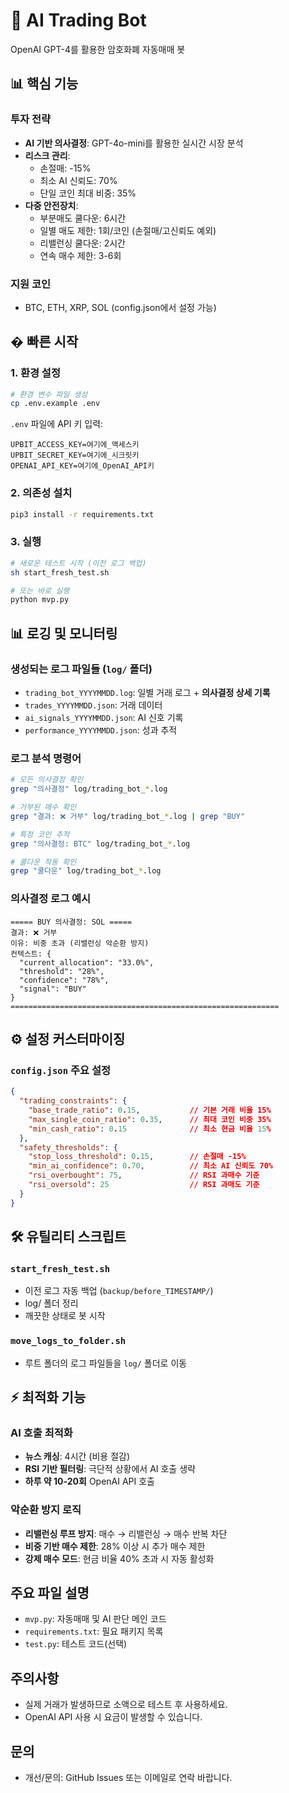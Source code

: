 # 🤖 AI Trading Bot

OpenAI GPT-4를 활용한 암호화폐 자동매매 봇

## 📊 핵심 기능

### 투자 전략
- **AI 기반 의사결정**: GPT-4o-mini를 활용한 실시간 시장 분석
- **리스크 관리**: 
  - 손절매: -15%
  - 최소 AI 신뢰도: 70%
  - 단일 코인 최대 비중: 35%
- **다중 안전장치**:
  - 부분매도 쿨다운: 6시간
  - 일별 매도 제한: 1회/코인 (손절매/고신뢰도 예외)
  - 리밸런싱 쿨다운: 2시간
  - 연속 매수 제한: 3-6회

### 지원 코인
- BTC, ETH, XRP, SOL (config.json에서 설정 가능)

## � 빠른 시작

### 1. 환경 설정
```bash
# 환경 변수 파일 생성
cp .env.example .env
```

`.env` 파일에 API 키 입력:
```env
UPBIT_ACCESS_KEY=여기에_액세스키
UPBIT_SECRET_KEY=여기에_시크릿키
OPENAI_API_KEY=여기에_OpenAI_API키
```

### 2. 의존성 설치
```bash
pip3 install -r requirements.txt
```

### 3. 실행
```bash
# 새로운 테스트 시작 (이전 로그 백업)
sh start_fresh_test.sh

# 또는 바로 실행
python mvp.py
```

## 📊 로깅 및 모니터링

### 생성되는 로그 파일들 (`log/` 폴더)
- `trading_bot_YYYYMMDD.log`: 일별 거래 로그 + **의사결정 상세 기록**
- `trades_YYYYMMDD.json`: 거래 데이터
- `ai_signals_YYYYMMDD.json`: AI 신호 기록
- `performance_YYYYMMDD.json`: 성과 추적

### 로그 분석 명령어
```bash
# 모든 의사결정 확인
grep "의사결정" log/trading_bot_*.log

# 거부된 매수 확인
grep "결과: ❌ 거부" log/trading_bot_*.log | grep "BUY"

# 특정 코인 추적
grep "의사결정: BTC" log/trading_bot_*.log

# 쿨다운 작동 확인
grep "쿨다운" log/trading_bot_*.log
```

### 의사결정 로그 예시
```
===== BUY 의사결정: SOL =====
결과: ❌ 거부
이유: 비중 초과 (리밸런싱 악순환 방지)
컨텍스트: {
  "current_allocation": "33.0%",
  "threshold": "28%",
  "confidence": "78%",
  "signal": "BUY"
}
============================================================
```

## ⚙️ 설정 커스터마이징

### `config.json` 주요 설정
```json
{
  "trading_constraints": {
    "base_trade_ratio": 0.15,           // 기본 거래 비율 15%
    "max_single_coin_ratio": 0.35,      // 최대 코인 비중 35%
    "min_cash_ratio": 0.15              // 최소 현금 비율 15%
  },
  "safety_thresholds": {
    "stop_loss_threshold": 0.15,        // 손절매 -15%
    "min_ai_confidence": 0.70,          // 최소 AI 신뢰도 70%
    "rsi_overbought": 75,               // RSI 과매수 기준
    "rsi_oversold": 25                  // RSI 과매도 기준
  }
}
```

## 🛠️ 유틸리티 스크립트

### `start_fresh_test.sh`
- 이전 로그 자동 백업 (`backup/before_TIMESTAMP/`)
- log/ 폴더 정리
- 깨끗한 상태로 봇 시작

### `move_logs_to_folder.sh`
- 루트 폴더의 로그 파일들을 `log/` 폴더로 이동

## ⚡ 최적화 기능

### AI 호출 최적화
- **뉴스 캐싱**: 4시간 (비용 절감)
- **RSI 기반 필터링**: 극단적 상황에서 AI 호출 생략
- **하루 약 10-20회** OpenAI API 호출

### 악순환 방지 로직
- **리밸런싱 루프 방지**: 매수 → 리밸런싱 → 매수 반복 차단
- **비중 기반 매수 제한**: 28% 이상 시 추가 매수 제한
- **강제 매수 모드**: 현금 비율 40% 초과 시 자동 활성화

## 주요 파일 설명
- `mvp.py`: 자동매매 및 AI 판단 메인 코드
- `requirements.txt`: 필요 패키지 목록
- `test.py`: 테스트 코드(선택)

## 주의사항
- 실제 거래가 발생하므로 소액으로 테스트 후 사용하세요.
- OpenAI API 사용 시 요금이 발생할 수 있습니다.

## 문의
- 개선/문의: GitHub Issues 또는 이메일로 연락 바랍니다.

